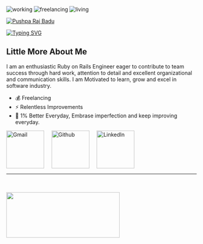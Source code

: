 <p align="left">
  <img alt=working src="https://img.shields.io/badge/working-web/mobile-3c9" />
  <img alt=freelancing src="https://img.shields.io/badge/job-remote-brightgreen" />
  <img alt=living src="https://img.shields.io/badge/Place-Nepal-blue" />
</p>



  <a href="https://github.com/przbadu">
    <img src="https://readme-typing-svg.demolab.com/?font=Fira+Code&pause=1000&color=F77346&repeat=false&width=435&lines=Pushpa+Raj+Badu" alt="Pushpa Raj Badu" /></a>



[![Typing SVG](https://readme-typing-svg.demolab.com?font=Fira+Code&pause=1000&color=F77346&width=435&lines=Full-stack+web+and+mobile+Developer;10%2B+years+of+professional+experience;Eger+to+learn+new+Tech+Stack)](https://git.io/typing-svg)

## Little More About Me

I am an enthusiastic Ruby on Rails Engineer eager to contribute to team success through
hard work, attention to detail and excellent organizational and communication
skills. I am Motivated to learn, grow and excel in software industry.

- 💰  Freelancing
- ⚡   Relentless Improvements
- 🚀  1% Better Everyday, Embrase imperfection and keep improving everyday.


<p align="left">
    <a href="mailto:pushparaj.badu@gmail.com" target="_blank" style="text-decoration:none">
        <img align="center" alt="Gmail" width="100px" src="https://img.shields.io/badge/-GMAIL-D14836?style=for-the-badge&logo=gmail&logoColor=white" /> &nbsp; &nbsp;
    </a>
    <a href="https://github.com/przbadu" target="_blank" style="text-decoration:none">
        <img align="center" alt="Github" width="100px" src="https://img.shields.io/badge/-GITHUB-black?style=for-the-badge&logo=github&logoColor=white"> &nbsp; &nbsp;
    </a>
    <a href="https://www.linkedin.com/in/przbadu" target="_blank" style="text-decoration:none">
        <img align="center" alt="LinkedIn" width="100px" src="https://img.shields.io/badge/-LINKEDIN-0077B5?style=for-the-badge&logo=linkedin&logoColor=white" /> &nbsp; &nbsp;
    </a>
</p>

<hr />

<br />
<br />

<a href="https://github.com/przbadu">
  <img align="left" width="300" height="120" src="https://github-readme-stats.vercel.app/api/top-langs/?username=przbadu&layout=compact&theme=material-palenight" />
</a>

